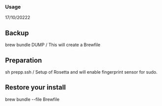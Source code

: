 ### Usage ###

17/10/20222

## Backup ##

brew bundle DUMP     / This will create a Brewfile

## Preparation ##

sh prepp.ssh  / Setup of Rosetta and will enable fingerprint sensor for sudo.

## Restore your install ##
 brew bundle --file Brewfile
